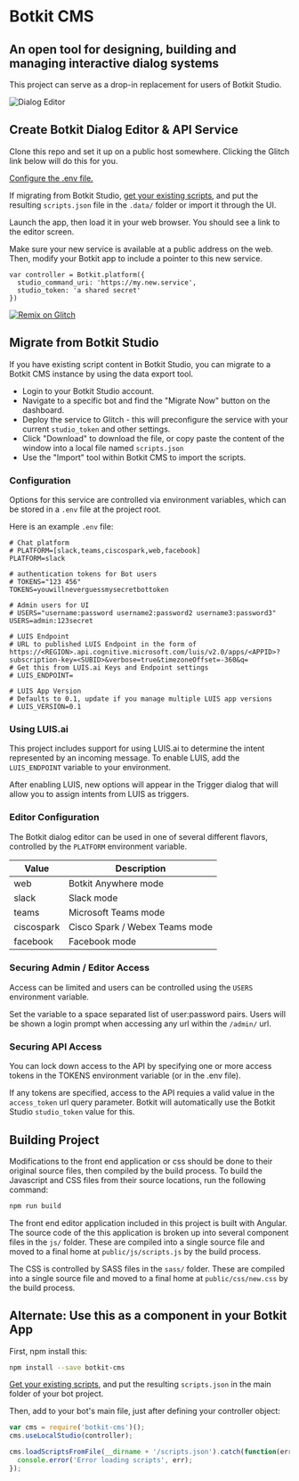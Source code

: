 # Botkit CMS

## An open tool for designing, building and managing interactive dialog systems

This project can serve as a drop-in replacement for users of Botkit Studio.

![Dialog Editor](https://raw.githubusercontent.com/howdyai/botkit-cms/master/docs/screenshots/dialog.png)

## Create Botkit Dialog Editor & API Service

Clone this repo and set it up on a public host somewhere. Clicking the Glitch link below will do this for you.

[Configure the .env file.](#configuration)

If migrating from Botkit Studio, [get your existing scripts](#migrate-from-botkit-studio), and put the resulting `scripts.json` file in the `.data/` folder or import it through the UI.

Launch the app, then load it in your web browser. You should see a link to the editor screen.

Make sure your new service is available at a public address on the web. Then, modify your Botkit app to include a pointer to this new service.

```
var controller = Botkit.platform({
  studio_command_uri: 'https://my.new.service',
  studio_token: 'a shared secret'
})
```

[![Remix on Glitch](https://cdn.glitch.com/2703baf2-b643-4da7-ab91-7ee2a2d00b5b%2Fremix-button.svg)](https://glitch.com/edit/#!/import/github/howdyai/botkit-cms)

## Migrate from Botkit Studio

If you have existing script content in Botkit Studio, you can migrate to a Botkit CMS instance by using the data export tool.

* Login to your Botkit Studio account.  
* Navigate to a specific bot and find the "Migrate Now" button on the dashboard.
* Deploy the service to Glitch - this will preconfigure the service with your current `studio_token` and other settings.
* Click "Download" to download the file, or copy paste the content of the window into a local file named `scripts.json`
* Use the "Import" tool within Botkit CMS to import the scripts.

### Configuration

Options for this service are controlled via environment variables, which can be stored in a `.env` file at the project root.

Here is an example `.env` file:

```
# Chat platform
# PLATFORM=[slack,teams,ciscospark,web,facebook]
PLATFORM=slack

# authentication tokens for Bot users
# TOKENS="123 456"
TOKENS=youwillneverguessmysecretbottoken

# Admin users for UI
# USERS="username:password username2:password2 username3:password3"
USERS=admin:123secret

# LUIS Endpoint
# URL to published LUIS Endpoint in the form of https://<REGION>.api.cognitive.microsoft.com/luis/v2.0/apps/<APPID>?subscription-key=<SUBID>&verbose=true&timezoneOffset=-360&q=
# Get this from LUIS.ai Keys and Endpoint settings
# LUIS_ENDPOINT=

# LUIS App Version
# Defaults to 0.1, update if you manage multiple LUIS app versions
# LUIS_VERSION=0.1
```

### Using LUIS.ai

This project includes support for using LUIS.ai to determine the intent represented by an incoming message.
To enable LUIS, add the `LUIS_ENDPOINT` variable to your environment.

After enabling LUIS, new options will appear in the Trigger dialog that will allow you to assign intents from LUIS as triggers.

### Editor Configuration

The Botkit dialog editor can be used in one of several different flavors, controlled by the `PLATFORM` environment variable.

| Value | Description
|--- |---
| web | Botkit Anywhere mode
| slack | Slack mode
| teams | Microsoft Teams mode
| ciscospark | Cisco Spark / Webex Teams mode
| facebook | Facebook mode


### Securing Admin / Editor Access

Access can be limited and users can be controlled using the `USERS` environment variable.

Set the variable to a space separated list of user:password pairs. Users will be shown a login prompt when accessing any url within the `/admin/` url.

### Securing API Access

You can lock down access to the API by specifying one or more access tokens in the TOKENS environment variable (or in the .env file).  

If any tokens are specified, access to the API requies a valid value in the `access_token` url query parameter.  Botkit will automatically use the Botkit Studio `studio_token` value for this.

## Building Project

Modifications to the front end application or css should be done to their original source files, then compiled by the build process. To build the Javascript and CSS files from their source locations, run the following command:

```bash
npm run build
```

The front end editor application included in this project is built with Angular. The source code of the this application is broken up into several component files in the `js/` folder. These are compiled into a single source file and moved to a final home at `public/js/scripts.js`  by the build process.

The CSS is controlled by SASS files in the `sass/` folder. These are compiled into a single source file and moved to a final home at `public/css/new.css`  by the build process.


## Alternate: Use this as a component in your Botkit App

First, npm install this:

```bash
npm install --save botkit-cms
```

[Get your existing scripts](#get-script-content), and put the resulting `scripts.json` in the main folder of your bot project.

Then, add to your bot's main file, just after defining your controller object:

```js
var cms = require('botkit-cms')();
cms.useLocalStudio(controller);

cms.loadScriptsFromFile(__dirname + '/scripts.json').catch(function(err) {
  console.error('Error loading scripts', err);
});
```
